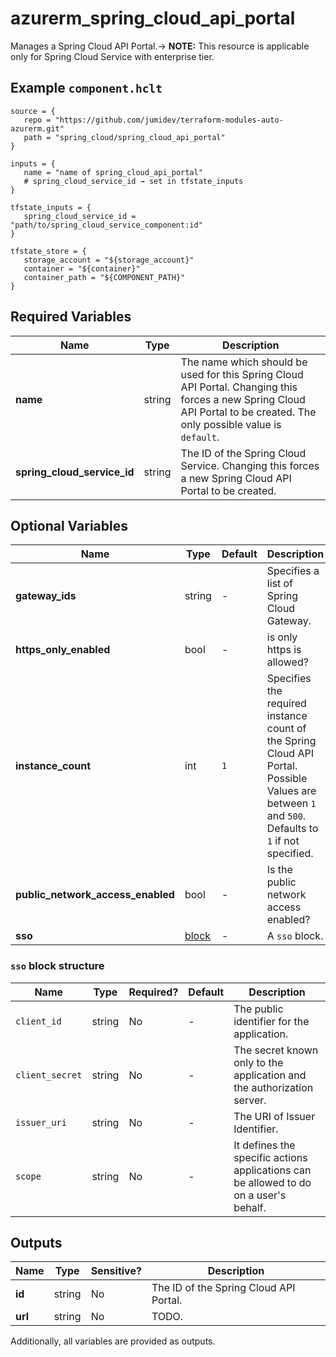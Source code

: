 # azurerm_spring_cloud_api_portal

Manages a Spring Cloud API Portal.-> **NOTE:** This resource is applicable only for Spring Cloud Service with enterprise tier.

## Example `component.hclt`

```hcl
source = {
   repo = "https://github.com/jumidev/terraform-modules-auto-azurerm.git"   
   path = "spring_cloud/spring_cloud_api_portal"   
}

inputs = {
   name = "name of spring_cloud_api_portal"   
   # spring_cloud_service_id → set in tfstate_inputs
}

tfstate_inputs = {
   spring_cloud_service_id = "path/to/spring_cloud_service_component:id"   
}

tfstate_store = {
   storage_account = "${storage_account}"   
   container = "${container}"   
   container_path = "${COMPONENT_PATH}"   
}

```

## Required Variables

| Name | Type |  Description |
| ---- | --------- |  ----------- |
| **name** | string |  The name which should be used for this Spring Cloud API Portal. Changing this forces a new Spring Cloud API Portal to be created. The only possible value is `default`. | 
| **spring_cloud_service_id** | string |  The ID of the Spring Cloud Service. Changing this forces a new Spring Cloud API Portal to be created. | 

## Optional Variables

| Name | Type |  Default  |  Description |
| ---- | --------- |  ----------- | ----------- |
| **gateway_ids** | string |  -  |  Specifies a list of Spring Cloud Gateway. | 
| **https_only_enabled** | bool |  -  |  is only https is allowed? | 
| **instance_count** | int |  `1`  |  Specifies the required instance count of the Spring Cloud API Portal. Possible Values are between `1` and `500`. Defaults to `1` if not specified. | 
| **public_network_access_enabled** | bool |  -  |  Is the public network access enabled? | 
| **sso** | [block](#sso-block-structure) |  -  |  A `sso` block. | 

### `sso` block structure

| Name | Type | Required? | Default | Description |
| ---- | ---- | --------- | ------- | ----------- |
| `client_id` | string | No | - | The public identifier for the application. |
| `client_secret` | string | No | - | The secret known only to the application and the authorization server. |
| `issuer_uri` | string | No | - | The URI of Issuer Identifier. |
| `scope` | string | No | - | It defines the specific actions applications can be allowed to do on a user's behalf. |



## Outputs

| Name | Type | Sensitive? | Description |
| ---- | ---- | --------- | --------- |
| **id** | string | No  | The ID of the Spring Cloud API Portal. | 
| **url** | string | No  | TODO. | 

Additionally, all variables are provided as outputs.
